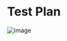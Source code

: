 # Test Plan

![image](https://user-images.githubusercontent.com/98792351/157292231-6be6537f-d13a-4c40-b6c9-fefb7d5981f4.png)
